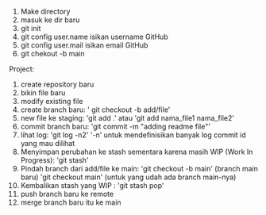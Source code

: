 1. Make directory
2. masuk ke dir baru
3. git init
4. git config user.name isikan username GitHub
5. git config user.mail isikan email GitHub
6. git chekout -b main

Project:
1. create repository baru
2. bikin file baru
3. modify existing file
4. create branch baru: ' git checkout -b add/file'
5. new file ke staging: 'git add .' atau 'git add nama_file1 nama_file2'
6. commit branch baru: 'git commit -m "adding readme file"'
7. lihat log: 'git log -n2' '-n' untuk mendefinisikan banyak log commit id yang mau dilihat
8. Menyimpan perubahan ke stash sementara karena masih WIP (Work In Progress): 'git stash'
9. Pindah branch dari add/file ke main:
    'git checkout -b main' (branch main baru)
    'git checkout main' (untuk yang udah ada branch main-nya)
10. Kembalikan stash yang WIP : 'git stash pop'
6. push branch baru ke remote
7. merge branch baru itu ke main
